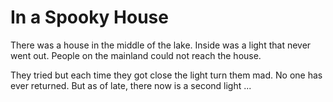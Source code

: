 # In a Spooky House
There was a house in the middle of the lake.
Inside was a light that never went out.
People on the mainland could not reach the house.

They tried but each time they got close the light turn them mad.
No one has ever returned.
But as of late, there now is a second light ...
